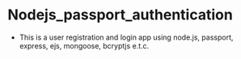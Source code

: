# Nodejs_passport_authentication
* This is a user registration and login app using node.js, passport, express, ejs, mongoose, bcryptjs e.t.c.
